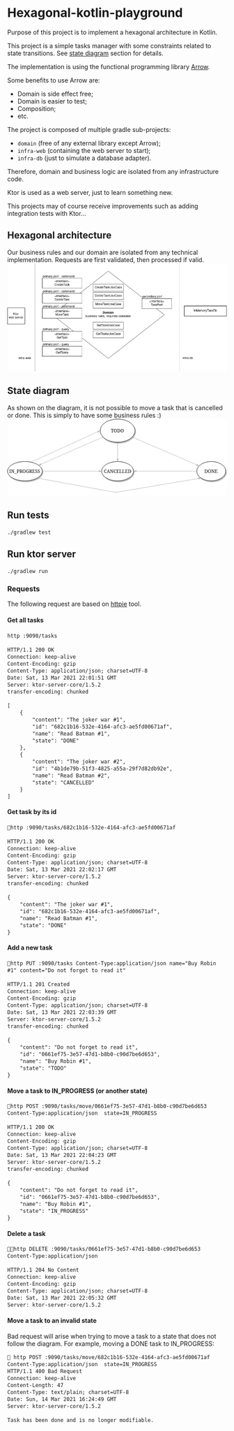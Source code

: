 # Hexagonal-kotlin-playground
Purpose of this project is to implement a hexagonal architecture in Kotlin.

This project is a simple tasks manager with some constraints related to state transitions. See [state diagram](#state-diagram) section for details.

The implementation is using the functional programming library [Arrow](https://arrow-kt.io/).

Some benefits to use Arrow are:
- Domain is side effect free;
- Domain is easier to test;
- Composition;
- etc.

The project is composed of multiple gradle sub-projects:
- `domain` (free of any external library except Arrow);
- `infra-web` (containing the web server to start);
- `infra-db` (just to simulate a database adapter).

Therefore, domain and business logic are isolated from any infrastructure code.

Ktor is used as a web server, just to learn something new.

This projects may of course receive improvements such as adding integration tests with Ktor...

## Hexagonal architecture
Our business rules and our domain are isolated from any technical implementation. 
Requests are first validated, then processed if valid.
![hexagonal_implementation](_docs/hexagonal_implementation.png)

## State diagram
As shown on the diagram, it is not possible to move a task that is cancelled or done. This is simply to have some 
business rules :)
![state diagram](_docs/state.png)

## Run tests
`./gradlew test`

## Run ktor server
`./gradlew run`

### Requests
The following request are based on [httpie](https://httpie.io/) tool.

#### Get all tasks
```
http :9090/tasks

HTTP/1.1 200 OK
Connection: keep-alive
Content-Encoding: gzip
Content-Type: application/json; charset=UTF-8
Date: Sat, 13 Mar 2021 22:01:51 GMT
Server: ktor-server-core/1.5.2
transfer-encoding: chunked

[
    {
        "content": "The joker war #1",
        "id": "682c1b16-532e-4164-afc3-ae5fd00671af",
        "name": "Read Batman #1",
        "state": "DONE"
    },
    {
        "content": "The joker war #2",
        "id": "4b1de79b-51f3-4825-a55a-29f7d82db92e",
        "name": "Read Batman #2",
        "state": "CANCELLED"
    }
]

```

#### Get task by its id
```
🚀http :9090/tasks/682c1b16-532e-4164-afc3-ae5fd00671af

HTTP/1.1 200 OK
Connection: keep-alive
Content-Encoding: gzip
Content-Type: application/json; charset=UTF-8
Date: Sat, 13 Mar 2021 22:02:17 GMT
Server: ktor-server-core/1.5.2
transfer-encoding: chunked

{
    "content": "The joker war #1",
    "id": "682c1b16-532e-4164-afc3-ae5fd00671af",
    "name": "Read Batman #1",
    "state": "DONE"
}
```

#### Add a new task
```
🚀http PUT :9090/tasks Content-Type:application/json name="Buy Robin #1" content="Do not forget to read it"

HTTP/1.1 201 Created
Connection: keep-alive
Content-Encoding: gzip
Content-Type: application/json; charset=UTF-8
Date: Sat, 13 Mar 2021 22:03:39 GMT
Server: ktor-server-core/1.5.2
transfer-encoding: chunked

{
    "content": "Do not forget to read it",
    "id": "0661ef75-3e57-47d1-b8b0-c90d7be6d653",
    "name": "Buy Robin #1",
    "state": "TODO"
}
```

#### Move a task to IN_PROGRESS (or another state)
```
🚀http POST :9090/tasks/move/0661ef75-3e57-47d1-b8b0-c90d7be6d653 Content-Type:application/json  state=IN_PROGRESS

HTTP/1.1 200 OK
Connection: keep-alive
Content-Encoding: gzip
Content-Type: application/json; charset=UTF-8
Date: Sat, 13 Mar 2021 22:04:23 GMT
Server: ktor-server-core/1.5.2
transfer-encoding: chunked

{
    "content": "Do not forget to read it",
    "id": "0661ef75-3e57-47d1-b8b0-c90d7be6d653",
    "name": "Buy Robin #1",
    "state": "IN_PROGRESS"
}
```

#### Delete a task
```
🚀💥http DELETE :9090/tasks/0661ef75-3e57-47d1-b8b0-c90d7be6d653 Content-Type:application/json

HTTP/1.1 204 No Content
Connection: keep-alive
Content-Encoding: gzip
Content-Type: application/json; charset=UTF-8
Date: Sat, 13 Mar 2021 22:05:32 GMT
Server: ktor-server-core/1.5.2
```

#### Move a task to an invalid state
Bad request will arise when trying to move a task to a state that does not follow
the diagram. For example, moving a DONE task to IN_PROGRESS:

```
🚀 http POST :9090/tasks/move/682c1b16-532e-4164-afc3-ae5fd00671af Content-Type:application/json  state=IN_PROGRESS
HTTP/1.1 400 Bad Request
Connection: keep-alive
Content-Length: 47
Content-Type: text/plain; charset=UTF-8
Date: Sun, 14 Mar 2021 16:24:49 GMT
Server: ktor-server-core/1.5.2

Task has been done and is no longer modifiable.
```

 



